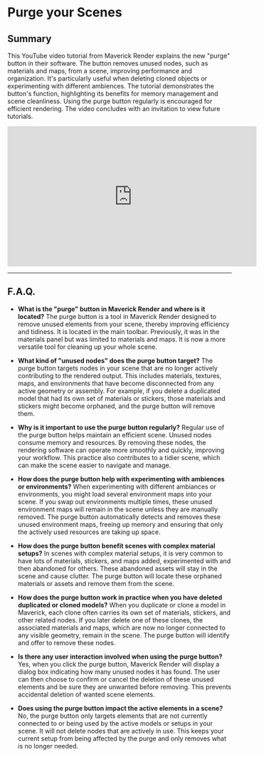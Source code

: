 # Purge your Scenes

## Summary

This YouTube video tutorial from Maverick Render explains the new "purge" button in their software. The button removes unused nodes, such as materials and maps, from a scene, improving performance and organization. It's particularly useful when deleting cloned objects or experimenting with different ambiences. The tutorial demonstrates the button's function, highlighting its benefits for memory management and scene cleanliness. Using the purge button regularly is encouraged for efficient rendering. The video concludes with an invitation to view future tutorials.

<iframe width="560" height="315" src="https://www.youtube.com/embed/rRnxtqrapFU?si=bvTxp7qxbBW7H4h4" title="YouTube video player" frameborder="0" allow="accelerometer; autoplay; clipboard-write; encrypted-media; gyroscope; picture-in-picture; web-share" referrerpolicy="strict-origin-when-cross-origin" allowfullscreen></iframe>

---

## F.A.Q.

- **What is the "purge" button in Maverick Render and where is it located?**
The purge button is a tool in Maverick Render designed to remove unused elements from your scene, thereby improving efficiency and tidiness. It is located in the main toolbar. Previously, it was in the materials panel but was limited to materials and maps. It is now a more versatile tool for cleaning up your whole scene.

- **What kind of "unused nodes" does the purge button target?**
The purge button targets nodes in your scene that are no longer actively contributing to the rendered output. This includes materials, textures, maps, and environments that have become disconnected from any active geometry or assembly. For example, if you delete a duplicated model that had its own set of materials or stickers, those materials and stickers might become orphaned, and the purge button will remove them.

- **Why is it important to use the purge button regularly?**
Regular use of the purge button helps maintain an efficient scene. Unused nodes consume memory and resources. By removing these nodes, the rendering software can operate more smoothly and quickly, improving your workflow. This practice also contributes to a tidier scene, which can make the scene easier to navigate and manage.

- **How does the purge button help with experimenting with ambiences or environments?**
When experimenting with different ambiances or environments, you might load several environment maps into your scene. If you swap out environments multiple times, these unused environment maps will remain in the scene unless they are manually removed. The purge button automatically detects and removes these unused environment maps, freeing up memory and ensuring that only the actively used resources are taking up space.

- **How does the purge button benefit scenes with complex material setups?**
In scenes with complex material setups, it is very common to have lots of materials, stickers, and maps added, experimented with and then abandoned for others. These abandoned assets will stay in the scene and cause clutter. The purge button will locate these orphaned materials or assets and remove them from the scene.

- **How does the purge button work in practice when you have deleted duplicated or cloned models?**
When you duplicate or clone a model in Maverick, each clone often carries its own set of materials, stickers, and other related nodes. If you later delete one of these clones, the associated materials and maps, which are now no longer connected to any visible geometry, remain in the scene. The purge button will identify and offer to remove these nodes.

- **Is there any user interaction involved when using the purge button?**
Yes, when you click the purge button, Maverick Render will display a dialog box indicating how many unused nodes it has found. The user can then choose to confirm or cancel the deletion of these unused elements and be sure they are unwanted before removing. This prevents accidental deletion of wanted scene elements.

- **Does using the purge button impact the active elements in a scene?**
No, the purge button only targets elements that are not currently connected to or being used by the active models or setups in your scene. It will not delete nodes that are actively in use. This keeps your current setup from being affected by the purge and only removes what is no longer needed.